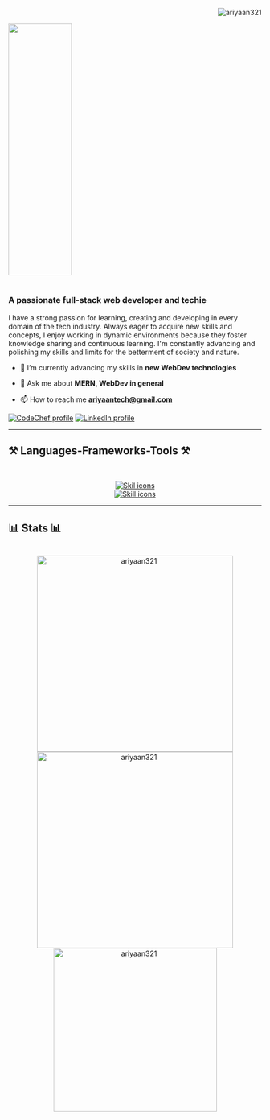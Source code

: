 <p align="right"><img src="https://komarev.com/ghpvc/?username=ariyaan321&label=Profile%20views&color=0e75b6&style=flat" alt="ariyaan321" /></p>
<img src="https://github.com/Ariyaan321/Ariyaan321/assets/134138177/82768166-bf2b-4a2b-9c49-0d4a8721cdc1" width="50%" height="500px"></img>
<h1>
<h3 align="left">A passionate full-stack web developer and techie</h3>
  <p>
    I have a strong passion for learning, creating and developing in every domain of the tech industry.
    Always eager to acquire new skills and concepts, I enjoy working in dynamic environments because they foster knowledge sharing and continuous learning.
    I'm constantly advancing and polishing my skills and limits for the betterment of society and nature.
  </p>
  
- 🌱 I’m currently advancing my skills in **new WebDev technologies**

- 💬 Ask me about **MERN, WebDev in general**

- 📫 How to reach me **ariyaantech@gmail.com**

<a href="https://www.codechef.com/users/ariyaan123" target="_blank"><img src="https://img.shields.io/badge/-CodeChef-5B4638?style=for-the-badge&logo=CodeChef&logoColor=white" alt="CodeChef profile"></img></a>
<a href="https://linkedin.com/in/ariyaan-khurram" target="_blank"><img src="https://camo.githubusercontent.com/591c02e8ff595d43e0b35b1b29aed639a7154b959cd8f8c854b9e176d885b094/68747470733a2f2f696d672e736869656c64732e696f2f62616467652f4c696e6b6564496e2d3030373742353f7374796c653d666f722d7468652d6261646765266c6f676f3d6c696e6b6564696e266c6f676f436f6c6f723d7768697465" alt="LinkedIn profile"></img></a>

<hr></hr>

<h2 align="left">⚒️ Languages-Frameworks-Tools ⚒️</h2>
<br>
<p align="center">
  <a href="https://skillicons.dev">
    <img src="https://skillicons.dev/icons?i=js,ts,react,nextjs,nodejs,express,mongodb,py,c,cpp" alt="Skil icons"/><br>
    <img src="https://skillicons.dev/icons?i=html,css,tailwind,wordpress,git,github,gcp,postman,figma,vscode,linux" alt="Skill icons"/>
  </a>
</p>

<hr></hr>

<h2 align="left">📊 Stats 📊</h2>
<br>
<div align="center">
  <img width=390 src="https://github-readme-streak-stats.herokuapp.com/?user=ariyaan321&theme=react" alt="ariyaan321" />
  <img width=390 src="https://github-readme-stats.vercel.app/api?username=ariyaan321&count_private=true&show_icons=true&theme=react&rank_icon=github&border_radius=10&locale=en" alt="ariyaan321" />
  <img width=325 align="center" src="https://github-readme-stats.vercel.app/api/top-langs?username=ariyaan321&show_icons=true&locale=en&layout=compact&theme=react" alt="ariyaan321"/>
</div>
